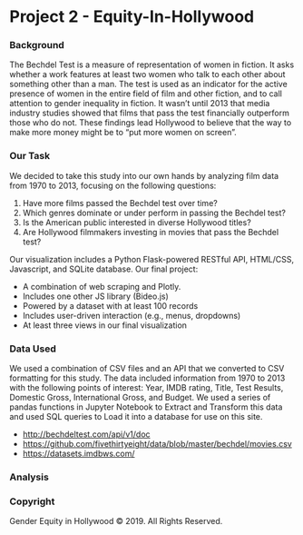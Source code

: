 # Project 2 - Equity-In-Hollywood

### Background

The Bechdel Test is a measure of representation of women in fiction. It asks whether a work features at least two women who talk to each other about something other than a man. The test is used as an indicator for the active presence of women in the entire field of film and other fiction, and to call attention to gender inequality in fiction. It wasn’t until 2013 that media industry studies showed that films that pass the test financially outperform those who do not. These findings lead Hollywood to believe that the way to make more money might be to “put more women on screen”.

### Our Task
We decided to take this study into our own hands by analyzing film data from 1970 to 2013, focusing on the following questions:

1. Have more films passed the Bechdel test over time?
2. Which genres dominate or under perform in passing the Bechdel test?
3. Is the American public interested in diverse Hollywood titles?
4. Are Hollywood filmmakers investing in movies that pass the Bechdel test?

Our visualization includes a Python Flask-powered RESTful API, HTML/CSS, Javascript, and SQLite database. Our final project:

- A combination of web scraping and Plotly. 
- Includes one other JS library (Bideo.js)
- Powered by a dataset with at least 100 records
- Includes user-driven interaction (e.g., menus, dropdowns)
- At least three views in our final visualization

### Data Used 
We used a combination of CSV files and an API that we converted to CSV formatting for this study. The data included information from 1970 to 2013 with the following points of interest: Year, IMDB rating, Title, Test Results, Domestic Gross, International Gross, and Budget. We used a series of pandas functions in Jupyter Notebook to Extract and Transform this data and used SQL queries to Load it into a database for use on this site.

- http://bechdeltest.com/api/v1/doc
- https://github.com/fivethirtyeight/data/blob/master/bechdel/movies.csv
- https://datasets.imdbws.com/

### Analysis 

### Copyright

Gender Equity in Hollywood © 2019. All Rights Reserved.
